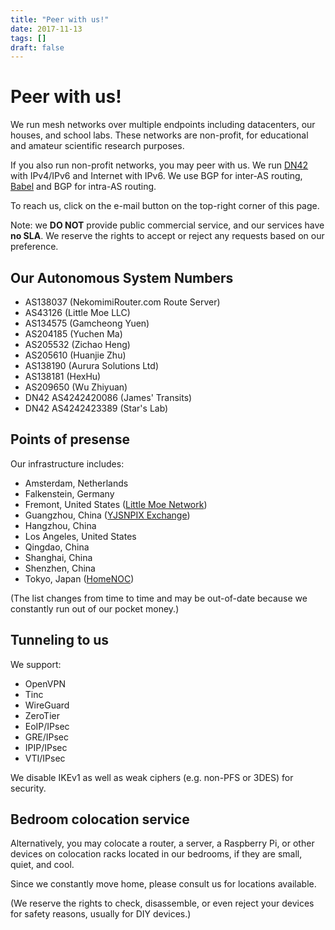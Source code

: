 ```yaml
---
title: "Peer with us!"
date: 2017-11-13
tags: []
draft: false
---
```


# Peer with us!

We run mesh networks over multiple endpoints including datacenters, our houses, and school labs. These networks are non-profit, for educational and amateur scientific research purposes.

If you also run non-profit networks, you may peer with us. We run [DN42](https://dn42.eu/) with IPv4/IPv6 and Internet with IPv6. We use BGP for inter-AS routing, [Babel](https://www.irif.fr/~jch/software/babel/) and BGP for intra-AS routing.

To reach us, click on the e-mail button on the top-right corner of this page.

Note: we **DO NOT** provide public commercial service, and our services have **no SLA**. We reserve the rights to accept or reject any requests based on our preference.

## Our Autonomous System Numbers

- AS138037 (NekomimiRouter.com Route Server)
- AS43126 (Little Moe LLC)
- AS134575 (Gamcheong Yuen)
- AS204185 (Yuchen Ma)
- AS205532 (Zichao Heng)
- AS205610 (Huanjie Zhu)
- AS138190 (Aurura Solutions Ltd)
- AS138181 (HexHu)
- AS209650 (Wu Zhiyuan)
- DN42 AS4242420086 (James' Transits)
- DN42 AS4242423389 (Star's Lab)

## Points of presense

Our infrastructure includes:

- Amsterdam, Netherlands
- Falkenstein, Germany
- Fremont, United States ([Little Moe Network](http://littlemoenew.com/))
- Guangzhou, China ([YJSNPIX Exchange](https://www.peeringdb.com/ix/1932))
- Hangzhou, China
- Los Angeles, United States
- Qingdao, China
- Shanghai, China
- Shenzhen, China
- Tokyo, Japan ([HomeNOC](https://www.homenoc.ad.jp))

(The list changes from time to time and may be out-of-date because we constantly run out of our pocket money.)

## Tunneling to us

We support:

- OpenVPN
- Tinc
- WireGuard
- ZeroTier
- EoIP/IPsec
- GRE/IPsec
- IPIP/IPsec
- VTI/IPsec

We disable IKEv1 as well as weak ciphers (e.g. non-PFS or 3DES) for security.

## Bedroom colocation service

Alternatively, you may colocate a router, a server, a Raspberry Pi, or other devices on colocation racks located in our bedrooms, if they are small, quiet, and cool.

Since we constantly move home, please consult us for locations available.

(We reserve the rights to check, disassemble, or even reject your devices for safety reasons, usually for DIY devices.)

